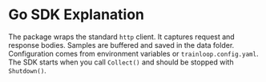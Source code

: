 # Go SDK Explanation

The package wraps the standard `http` client. It captures request and response bodies. Samples are buffered and saved in the data folder. Configuration comes from environment variables or `trainloop.config.yaml`. The SDK starts when you call `Collect()` and should be stopped with `Shutdown()`.
